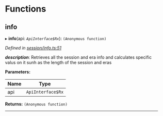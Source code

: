 

# Functions

<a id="info"></a>

##  info

▸ **info**(api: *`ApiInterface$Rx`*): `(Anonymous function)`

*Defined in [session/info.ts:51](https://github.com/polkadot-js/api/blob/ce6738c/packages/api-derive/src/session/info.ts#L51)*

*__description__*: Retrieves all the session and era info and calculates specific valus on it sunh as the length of the session and eras

**Parameters:**

| Name | Type |
| ------ | ------ |
| api | `ApiInterface$Rx` |

**Returns:** `(Anonymous function)`

___

